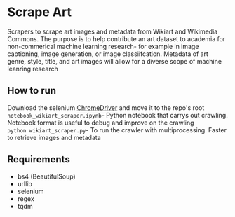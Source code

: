 # Scrape Art
Scrapers to scrape art images and metadata from Wikiart and Wikimedia Commons. The purpose is to help contribute an art dataset to academia for non-commerical machine learning
research- for example in image captioning, image generation, or image classiifcation. Metadata of art genre, style, title, and art images will allow for a diverse scope 
of machine leanring research  

## How to run 
Download the selenium [ChromeDriver](https://chromedriver.chromium.org/downloads) and move it to the repo's root  
`notebook_wikiart_scraper.ipynb`- Python notebook that carrys out crawling. Notebook format is useful to debug and improve on the crawling    
`python wikiart_scraper.py`- To run the crawler with multiprocessing. Faster to retrieve images and metadata  

## Requirements 
* bs4 (BeautifulSoup)
* urllib
* selenium 
* regex 
* tqdm 
